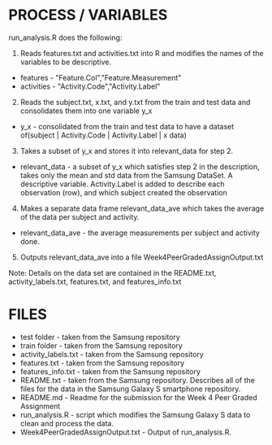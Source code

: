 # PROCESS / VARIABLES
run_analysis.R does the following:

1. Reads features.txt and activities.txt into R and modifies the names of the variables to be descriptive.

* features - "Feature.Col","Feature.Measurement"
* activities - "Activity.Code","Activity.Label"

2. Reads the subject.txt, x.txt, and y.txt from the train and test data and consolidates them into one variable y_x
* y_x - consolidated from the train and test data to have a dataset of(subject | Activity.Code | Activity.Label | x data)

3. Takes a subset of y_x and stores it into relevant_data for step 2.
* relevant_data - a subset of y_x which satisfies step 2 in the description, takes only the mean and std data from the Samsung DataSet. A descriptive variable. Activity.Label is added to describe each observation (row), and which subject created the observation

4. Makes a separate data frame relevant_data_ave which takes the average of the data per subject and activity.
* relevant_data_ave - the average measurements per subject and activity done.

5. Outputs relevant_data_ave into a file Week4PeerGradedAssignOutput.txt

Note: Details on the data set are contained in the README.txt, activity_labels.txt, features.txt, and features_info.txt 

# FILES

* test folder - taken from the Samsung repository
* train folder - taken from the Samsung repository 
* activity_labels.txt - taken from the Samsung repository
* features.txt - taken from the Samsung repository
* features_info.txt - taken from the Samsung repository
* README.txt - taken from the Samsung repository. Describes all of the files for the data in the Samsung Galaxy S smartphone repository.
* README.md - Readme for the submission for the Week 4 Peer Graded Assignment
* run_analysis.R - script which modifies the Samsung Galaxy S data to clean and process the data.
* Week4PeerGradedAssignOutput.txt - Output of run_analysis.R.
